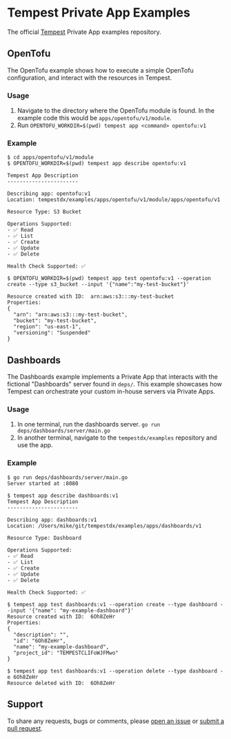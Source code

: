 # Tempest Private App Examples

The official [Tempest][tempest] Private App examples repository.

## OpenTofu

The OpenTofu example shows how to execute a simple OpenTofu configuration, and
interact with the resources in Tempest.

### Usage

1. Navigate to the directory where the OpenTofu module is found. In the example
   code this would be `apps/opentofu/v1/module`.
2. Run `OPENTOFU_WORKDIR=$(pwd) tempest app <command> opentofu:v1`

### Example

```shell
$ cd apps/opentofu/v1/module
$ OPENTOFU_WORKDIR=$(pwd) tempest app describe opentofu:v1

Tempest App Description
-----------------------

Describing app: opentofu:v1
Location: tempestdx/examples/apps/opentofu/v1/module/apps/opentofu/v1

Resource Type: S3 Bucket

Operations Supported:
- ✅ Read
- ✅ List
- ✅ Create
- ✅ Update
- ✅ Delete

Health Check Supported: ✅

$ OPENTOFU_WORKDIR=$(pwd) tempest app test opentofu:v1 --operation create --type s3_bucket --input '{"name":"my-test-bucket"}'

Resource created with ID:  arn:aws:s3:::my-test-bucket
Properties:
{
  "arn": "arn:aws:s3:::my-test-bucket",
  "bucket": "my-test-bucket",
  "region": "us-east-1",
  "versioning": "Suspended"
}
```

## Dashboards

The Dashboards example implements a Private App that interacts with the
fictional "Dashboards" server found in `deps/`. This example showcases how
Tempest can orchestrate your custom in-house servers via Private Apps.

### Usage

1. In one terminal, run the dashboards server.
   `go run deps/dashboards/server/main.go`
2. In another terminal, navigate to the `tempestdx/examples` repository and use
   the app.

### Example

```shell
$ go run deps/dashboards/server/main.go
Server started at :8080

$ tempest app describe dashboards:v1
Tempest App Description
-----------------------

Describing app: dashboards:v1
Location: /Users/mike/git/tempestdx/examples/apps/dashboards/v1

Resource Type: Dashboard

Operations Supported:
- ✅ Read
- ✅ List
- ✅ Create
- ✅ Update
- ✅ Delete

Health Check Supported: ✅

$ tempest app test dashboards:v1 --operation create --type dashboard --input '{"name": "my-example-dashboard"}'
Resource created with ID:  6Oh8ZeHr
Properties:
{
  "description": "",
  "id": "6Oh8ZeHr",
  "name": "my-example-dashboard",
  "project_id": "TEMPESTCLIFoWJFMwo"
}

$ tempest app test dashboards:v1 --operation delete --type dashboard -e 6Oh8ZeHr
Resource deleted with ID:  6Oh8ZeHr
```

## Support

To share any requests, bugs or comments, please [open an issue][issues] or
[submit a pull request][pulls].

[issues]: https://github.com/tempestdx/examples/issues/new
[pulls]: https://github.com/tempestdx/examples/pulls
[tempest]: https://tempestdx.com/

